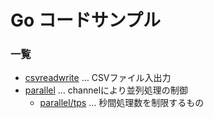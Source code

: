# Go コードサンプル

### 一覧

- [csvreadwrite](./csvreadwrite) … CSVファイル入出力
- [parallel](./parallel) … channelにより並列処理の制御
    - [parallel/tps](./parallel/tps) … 秒間処理数を制限するもの

